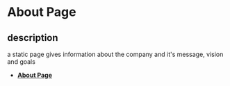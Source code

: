 # About Page

## description

a static page gives information about the company and it's message, vision and goals

- [**About Page**](https://gib-v2.netlify.app/about)
